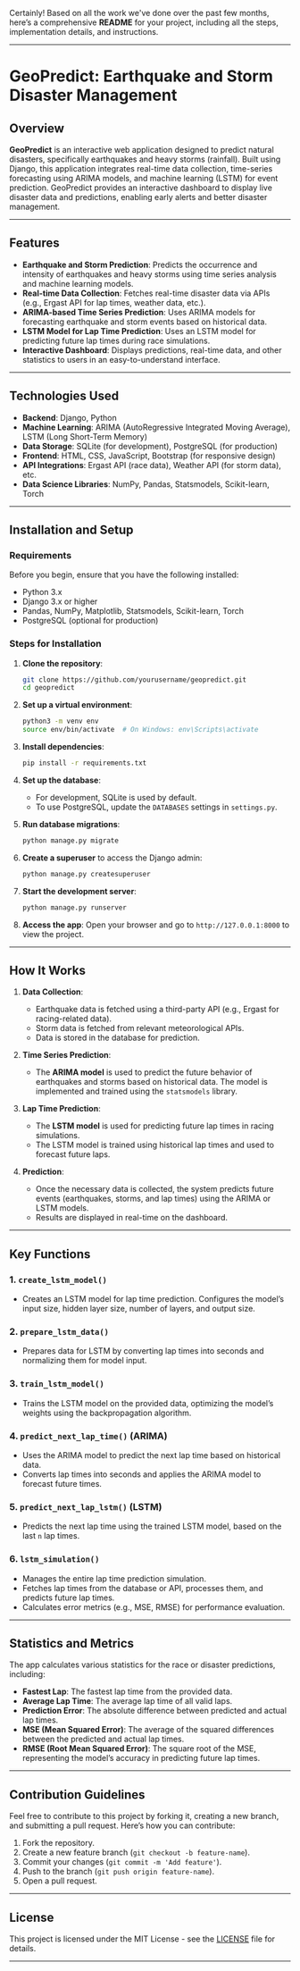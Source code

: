 Certainly! Based on all the work we've done over the past few months, here’s a comprehensive **README** for your project, including all the steps, implementation details, and instructions.

---

# **GeoPredict: Earthquake and Storm Disaster Management**

## **Overview**

**GeoPredict** is an interactive web application designed to predict natural disasters, specifically earthquakes and heavy storms (rainfall). Built using Django, this application integrates real-time data collection, time-series forecasting using ARIMA models, and machine learning (LSTM) for event prediction. GeoPredict provides an interactive dashboard to display live disaster data and predictions, enabling early alerts and better disaster management.

---

## **Features**

* **Earthquake and Storm Prediction**: Predicts the occurrence and intensity of earthquakes and heavy storms using time series analysis and machine learning models.
* **Real-time Data Collection**: Fetches real-time disaster data via APIs (e.g., Ergast API for lap times, weather data, etc.).
* **ARIMA-based Time Series Prediction**: Uses ARIMA models for forecasting earthquake and storm events based on historical data.
* **LSTM Model for Lap Time Prediction**: Uses an LSTM model for predicting future lap times during race simulations.
* **Interactive Dashboard**: Displays predictions, real-time data, and other statistics to users in an easy-to-understand interface.

---

## **Technologies Used**

* **Backend**: Django, Python
* **Machine Learning**: ARIMA (AutoRegressive Integrated Moving Average), LSTM (Long Short-Term Memory)
* **Data Storage**: SQLite (for development), PostgreSQL (for production)
* **Frontend**: HTML, CSS, JavaScript, Bootstrap (for responsive design)
* **API Integrations**: Ergast API (race data), Weather API (for storm data), etc.
* **Data Science Libraries**: NumPy, Pandas, Statsmodels, Scikit-learn, Torch

---

## **Installation and Setup**

### **Requirements**

Before you begin, ensure that you have the following installed:

* Python 3.x
* Django 3.x or higher
* Pandas, NumPy, Matplotlib, Statsmodels, Scikit-learn, Torch
* PostgreSQL (optional for production)

### **Steps for Installation**

1. **Clone the repository**:

   ```bash
   git clone https://github.com/yourusername/geopredict.git
   cd geopredict
   ```

2. **Set up a virtual environment**:

   ```bash
   python3 -m venv env
   source env/bin/activate  # On Windows: env\Scripts\activate
   ```

3. **Install dependencies**:

   ```bash
   pip install -r requirements.txt
   ```

4. **Set up the database**:

   * For development, SQLite is used by default.
   * To use PostgreSQL, update the `DATABASES` settings in `settings.py`.

5. **Run database migrations**:

   ```bash
   python manage.py migrate
   ```

6. **Create a superuser** to access the Django admin:

   ```bash
   python manage.py createsuperuser
   ```

7. **Start the development server**:

   ```bash
   python manage.py runserver
   ```

8. **Access the app**:
   Open your browser and go to `http://127.0.0.1:8000` to view the project.

---

## **How It Works**

1. **Data Collection**:

   * Earthquake data is fetched using a third-party API (e.g., Ergast for racing-related data).
   * Storm data is fetched from relevant meteorological APIs.
   * Data is stored in the database for prediction.

2. **Time Series Prediction**:

   * The **ARIMA model** is used to predict the future behavior of earthquakes and storms based on historical data. The model is implemented and trained using the `statsmodels` library.

3. **Lap Time Prediction**:

   * The **LSTM model** is used for predicting future lap times in racing simulations.
   * The LSTM model is trained using historical lap times and used to forecast future laps.

4. **Prediction**:

   * Once the necessary data is collected, the system predicts future events (earthquakes, storms, and lap times) using the ARIMA or LSTM models.
   * Results are displayed in real-time on the dashboard.

---

## **Key Functions**

### 1. **`create_lstm_model()`**

* Creates an LSTM model for lap time prediction. Configures the model’s input size, hidden layer size, number of layers, and output size.

### 2. **`prepare_lstm_data()`**

* Prepares data for LSTM by converting lap times into seconds and normalizing them for model input.

### 3. **`train_lstm_model()`**

* Trains the LSTM model on the provided data, optimizing the model’s weights using the backpropagation algorithm.

### 4. **`predict_next_lap_time()`** (ARIMA)

* Uses the ARIMA model to predict the next lap time based on historical data.
* Converts lap times into seconds and applies the ARIMA model to forecast future times.

### 5. **`predict_next_lap_lstm()`** (LSTM)

* Predicts the next lap time using the trained LSTM model, based on the last `n` lap times.

### 6. **`lstm_simulation()`**

* Manages the entire lap time prediction simulation.
* Fetches lap times from the database or API, processes them, and predicts future lap times.
* Calculates error metrics (e.g., MSE, RMSE) for performance evaluation.

---

## **Statistics and Metrics**

The app calculates various statistics for the race or disaster predictions, including:

* **Fastest Lap**: The fastest lap time from the provided data.
* **Average Lap Time**: The average lap time of all valid laps.
* **Prediction Error**: The absolute difference between predicted and actual lap times.
* **MSE (Mean Squared Error)**: The average of the squared differences between the predicted and actual lap times.
* **RMSE (Root Mean Squared Error)**: The square root of the MSE, representing the model’s accuracy in predicting future lap times.

---

## **Contribution Guidelines**

Feel free to contribute to this project by forking it, creating a new branch, and submitting a pull request. Here’s how you can contribute:

1. Fork the repository.
2. Create a new feature branch (`git checkout -b feature-name`).
3. Commit your changes (`git commit -m 'Add feature'`).
4. Push to the branch (`git push origin feature-name`).
5. Open a pull request.

---

## **License**

This project is licensed under the MIT License - see the [LICENSE](LICENSE) file for details.

---
